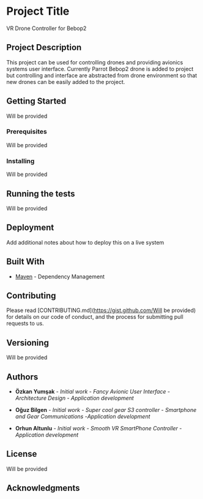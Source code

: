 # Project Title

VR Drone Controller for Bebop2

## Project Description

This project can be used for controlling drones and providing avionics systems user interface. Currently Parrot Bebop2 drone is added to project but controlling and interface are abstracted from drone environment so that new drones can be easily added to the project.

## Getting Started

Will be provided

### Prerequisites

Will be provided

### Installing

Will be provided

## Running the tests

Will be provided

## Deployment

Add additional notes about how to deploy this on a live system

## Built With

* [Maven](https://maven.apache.org/) - Dependency Management

## Contributing

Please read [CONTRIBUTING.md](https://gist.github.com/Will be provided) for details on our code of conduct, and the process for submitting pull requests to us.

## Versioning

Will be provided

## Authors

* **Özkan Yumşak** - *Initial work* - *Fancy Avionic User Interface* - *Architecture Design* - *Application development*

* **Oğuz Bilgen** - *Initial work* - *Super cool gear S3 controller* - *Smartphone and Gear Communications* -*Application development*

* **Orhun Altunlu** - *Initial work* - *Smooth VR SmartPhone Controller* - *Application development*

## License

Will be provided

## Acknowledgments

